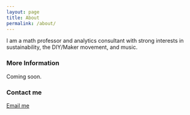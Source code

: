 ```yaml
---
layout: page
title: About
permalink: /about/
---
```


I am a math professor and analytics consultant with strong interests in sustainability, the DIY/Maker movement, and music.  

### More Information

Coming soon.

### Contact me

[Email me](mailto:ian.frommer@gmail.com)
